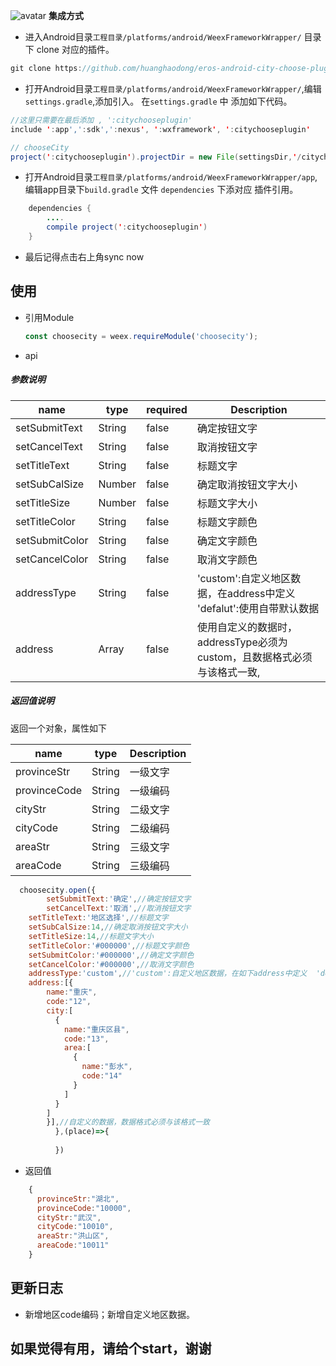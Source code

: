 
![avatar](http://thyrsi.com/t6/617/1543290451x2728278835.gif)
**集成方式**

* 进入Android目录`工程目录/platforms/android/WeexFrameworkWrapper/` 目录下 clone 对应的插件。

``` java
git clone https://github.com/huanghaodong/eros-android-city-choose-plugin.git "citychooseplugin"
```



* 打开Android目录`工程目录/platforms/android/WeexFrameworkWrapper/`,编辑`settings.gradle`,添加引入。
在`settings.gradle` 中 添加如下代码。

``` java
//这里只需要在最后添加 , ':citychooseplugin'
include ':app',':sdk',':nexus', ':wxframework', ':citychooseplugin'  

// chooseCity
project(':citychooseplugin').projectDir = new File(settingsDir,'/citychooseplugin')

```

* 打开Android目录`工程目录/platforms/android/WeexFrameworkWrapper/app`,编辑app目录下`build.gradle` 文件 `dependencies` 下添对应 插件引用。

``` java
	dependencies {
		....
		compile project(':citychooseplugin')
	}
```
* 最后记得点击右上角sync now




## 使用

* 引用Module

	```js
	const choosecity = weex.requireModule('choosecity');
	```
	
* api
##### 参数说明

| name | type | required | Description |
| ------ | ------ | ------ | ------ |
| setSubmitText | String | false | 确定按钮文字 |
| setCancelText | String | false | 取消按钮文字 |
| setTitleText | String | false | 标题文字 |
| setSubCalSize | Number | false | 确定取消按钮文字大小 |
| setTitleSize | Number | false | 标题文字大小 |
| setTitleColor | String | false | 标题文字颜色 |
| setSubmitColor | String | false | 确定文字颜色 |
| setCancelColor | String | false | 取消文字颜色 |
| addressType | String | false | 'custom':自定义地区数据，在address中定义  'defalut':使用自带默认数据 |
| address | Array | false | 使用自定义的数据时，addressType必须为custom，且数据格式必须与该格式一致, |

##### 返回值说明
返回一个对象，属性如下

| name | type | Description |
| ------ | ------ | ------ |
| provinceStr | String | 一级文字 |
| provinceCode | String | 一级编码 |
| cityStr | String | 二级文字 |
| cityCode | String | 二级编码 |
| areaStr | String | 三级文字 |
| areaCode | String | 三级编码 |


```js
  choosecity.open({
        setSubmitText:'确定',//确定按钮文字
        setCancelText:'取消',//取消按钮文字
	setTitleText:'地区选择',//标题文字
	setSubCalSize:14,//确定取消按钮文字大小
	setTitleSize:14,//标题文字大小
	setTitleColor:'#000000',//标题文字颜色
	setSubmitColor:'#000000',//确定文字颜色
	setCancelColor:'#000000',//取消文字颜色
	addressType:'custom',//'custom':自定义地区数据，在如下address中定义  'defalut':使用自带默认数据
	address:[{
	    name:"重庆",
	    code:"12",
	    city:[
	      {
	        name:"重庆区县",
	        code:"13",
	        area:[
	          {
	            name:"彭水",
	            code:"14"
	          }
	        ]
	      }
	    ]
	    }],//自定义的数据，数据格式必须与该格式一致
	      },(place)=>{
	              
	      })
```
 * 返回值
```js
    {
      provinceStr:"湖北",
      provinceCode:"10000",
      cityStr:"武汉",
      cityCode:"10010",
      areaStr:"洪山区",
      areaCode:"10011"
    }
```
## 更新日志
 -   新增地区code编码；新增自定义地区数据。
 
 ## 如果觉得有用，请给个start，谢谢
